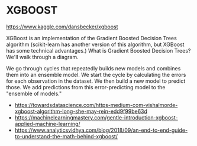 # XGBOOST

https://www.kaggle.com/dansbecker/xgboost


XGBoost is an implementation of the Gradient Boosted Decision Trees algorithm (scikit-learn has another version of this algorithm, but XGBoost has some technical advantages.) What is Gradient Boosted Decision Trees? We'll walk through a diagram.

We go through cycles that repeatedly builds new models and combines them into an ensemble model. We start the cycle by calculating the errors for each observation in the dataset. We then build a new model to predict those. We add predictions from this error-predicting model to the "ensemble of models."


- https://towardsdatascience.com/https-medium-com-vishalmorde-xgboost-algorithm-long-she-may-rein-edd9f99be63d
- https://machinelearningmastery.com/gentle-introduction-xgboost-applied-machine-learning/
- https://www.analyticsvidhya.com/blog/2018/09/an-end-to-end-guide-to-understand-the-math-behind-xgboost/